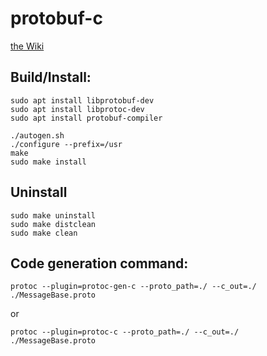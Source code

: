 # protobuf-c

[the Wiki](https://github.com/protobuf-c/protobuf-c/wiki)

## Build/Install:
```
sudo apt install libprotobuf-dev
sudo apt install libprotoc-dev
sudo apt install protobuf-compiler

./autogen.sh
./configure --prefix=/usr
make
sudo make install
```

## Uninstall
```
sudo make uninstall
sudo make distclean
sudo make clean
```

## Code generation command:
`protoc --plugin=protoc-gen-c --proto_path=./ --c_out=./ ./MessageBase.proto`

or

`protoc --plugin=protoc-c --proto_path=./ --c_out=./ ./MessageBase.proto`
